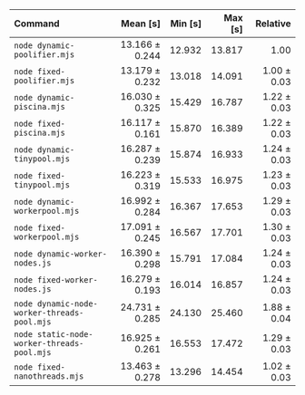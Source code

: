 | Command                                     |       Mean [s] | Min [s] | Max [s] |    Relative |
| :------------------------------------------ | -------------: | ------: | ------: | ----------: |
| `node dynamic-poolifier.mjs`                | 13.166 ± 0.244 |  12.932 |  13.817 |        1.00 |
| `node fixed-poolifier.mjs`                  | 13.179 ± 0.232 |  13.018 |  14.091 | 1.00 ± 0.03 |
| `node dynamic-piscina.mjs`                  | 16.030 ± 0.325 |  15.429 |  16.787 | 1.22 ± 0.03 |
| `node fixed-piscina.mjs`                    | 16.117 ± 0.161 |  15.870 |  16.389 | 1.22 ± 0.03 |
| `node dynamic-tinypool.mjs`                 | 16.287 ± 0.239 |  15.874 |  16.933 | 1.24 ± 0.03 |
| `node fixed-tinypool.mjs`                   | 16.223 ± 0.319 |  15.533 |  16.975 | 1.23 ± 0.03 |
| `node dynamic-workerpool.mjs`               | 16.992 ± 0.284 |  16.367 |  17.653 | 1.29 ± 0.03 |
| `node fixed-workerpool.mjs`                 | 17.091 ± 0.245 |  16.567 |  17.701 | 1.30 ± 0.03 |
| `node dynamic-worker-nodes.js`              | 16.390 ± 0.298 |  15.791 |  17.084 | 1.24 ± 0.03 |
| `node fixed-worker-nodes.js`                | 16.279 ± 0.193 |  16.014 |  16.857 | 1.24 ± 0.03 |
| `node dynamic-node-worker-threads-pool.mjs` | 24.731 ± 0.285 |  24.130 |  25.460 | 1.88 ± 0.04 |
| `node static-node-worker-threads-pool.mjs`  | 16.925 ± 0.261 |  16.553 |  17.472 | 1.29 ± 0.03 |
| `node fixed-nanothreads.mjs`                | 13.463 ± 0.278 |  13.296 |  14.454 | 1.02 ± 0.03 |

